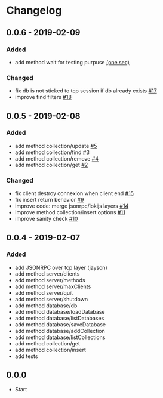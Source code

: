 # Changelog


## 0.0.6 - 2019-02-09

### Added
* add method wait for testing purpuse [(one sec)](https://github.com/sloki-project/sloki/commit/80c51ac81d18e18794f1782486aec9d8b4166c55)

### Changed
* fix db is not sticked to tcp session if db already exists [#17](https://github.com/sloki-project/sloki/issues/17)
* improve find filters [#18](https://github.com/sloki-project/sloki/issues/18)



## 0.0.5 - 2019-02-08

### Added
* add method collection/update [#5](https://github.com/sloki-project/sloki/issues/5)
* add method collection/find [#3](https://github.com/sloki-project/sloki/issues/3)
* add method collection/remove [#4](https://github.com/sloki-project/sloki/issues/4)
* add method collection/get [#2](https://github.com/sloki-project/sloki/issues/2)

### Changed
* fix client destroy connexion when client end [#15](https://github.com/sloki-project/sloki/issues/15)
* fix insert return behavior [#9](https://github.com/sloki-project/sloki/issues/9)
* improve code: merge jsonrpc/lokijs layers [#14](https://github.com/sloki-project/sloki/issues/14)
* improve method collection/insert options [#11](https://github.com/sloki-project/sloki/issues/11)
* improve sanity check [#10](https://github.com/sloki-project/sloki/issues/10)



## 0.0.4 - 2019-02-07

### Added
* add JSONRPC over tcp layer (jayson)
* add method server/clients
* add method server/methods
* add method server/maxClients
* add method server/quit
* add method server/shutdown
* add method database/db
* add method database/loadDatabase
* add method database/listDatabases
* add method database/saveDatabase
* add method database/addCollection
* add method database/listCollections
* add method collection/get
* add method collection/insert
* add tests



## 0.0.0

* Start
